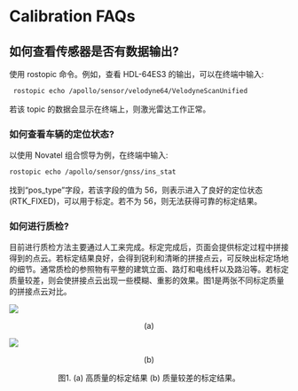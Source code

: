 # Calibration FAQs

## 如何查看传感器是否有数据输出?

使用 rostopic 命令。例如，查看 HDL-64ES3 的输出，可以在终端中输入:

```bash
 rostopic echo /apollo/sensor/velodyne64/VelodyneScanUnified
```
 若该 topic 的数据会显示在终端上，则激光雷达工作正常。

### 如何查看车辆的定位状态?

以使用 Novatel 组合惯导为例，在终端中输入:

```bash
rostopic echo /apollo/sensor/gnss/ins_stat
```

找到“pos_type”字段，若该字段的值为 56，则表示进入了良好的定位状态 (RTK_FIXED)，可以用于标定。若不为 56，则无法获得可靠的标定结果。

### 如何进行质检?

目前进行质检方法主要通过人工来完成。标定完成后，页面会提供标定过程中拼接得到的点云。若标定结果良好，会得到锐利和清晰的拼接点云，可反映出标定场地的细节。通常质检的参照物有平整的建筑立面、路灯和电线杆以及路沿等。若标定质量较差，则会使拼接点云出现一些模糊、重影的效果。图1是两张不同标定质量的拼接点云对比。

![](https://github.com/ApolloAuto/apollo/blob/master/docs/quickstart/lidar_calibration/images/good_calib.png)
<p align="center">
(a)
</p>

![](https://github.com/ApolloAuto/apollo/blob/master/docs/quickstart/lidar_calibration/images/poor_calib.png)
<p align="center">
(b)
</p>

<p align="center">
图1. (a) 高质量的标定结果 (b) 质量较差的标定结果。
</p>

